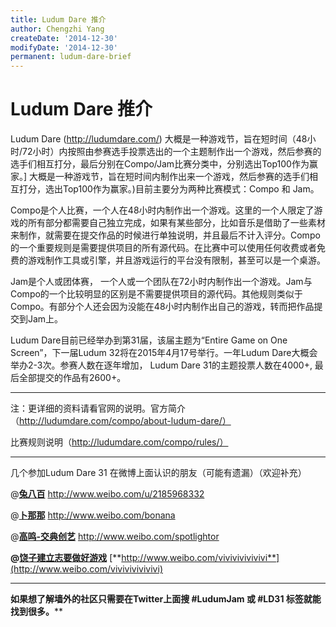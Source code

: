 ```yaml
---
title: Ludum Dare 推介
author: Chengzhi Yang
createDate: '2014-12-30'
modifyDate: '2014-12-30'
permanent: ludum-dare-brief
---
```


# Ludum Dare 推介

Ludum Dare (http://ludumdare.com/) 大概是一种游戏节，旨在短时间（48小时/72小时）内按照由参赛选手投票选出的一个主题制作出一个游戏，然后参赛的选手们相互打分，最后分别在Compo/Jam比赛分类中，分别选出Top100作为赢家。] 大概是一种游戏节，旨在短时间内制作出来一个游戏，然后参赛的选手们相互打分，选出Top100作为赢家。)目前主要分为两种比赛模式：Compo 和 Jam。

Compo是个人比赛，一个人在48小时内制作出一个游戏。这里的一个人限定了游戏的所有部分都需要自己独立完成，如果有某些部分，比如音乐是借助了一些素材来制作，就需要在提交作品的时候进行单独说明，并且最后不计入评分。Compo的一个重要规则是需要提供项目的所有源代码。在比赛中可以使用任何收费或者免费的游戏制作工具或引擎，并且游戏运行的平台没有限制，甚至可以是一个桌游。

Jam是个人或团体赛， 一个人或一个团队在72小时内制作出一个游戏。Jam与Compo的一个比较明显的区别是不需要提供项目的源代码。其他规则类似于Compo。有部分个人还会因为没能在48小时内制作出自己的游戏，转而把作品提交到Jam上。

Ludum Dare目前已经举办到第31届，该届主题为“Entire Game on One Screen”，下一届Ludum 32将在2015年4月17号举行。一年Ludum Dare大概会举办2-3次。参赛人数在逐年增加， Ludum Dare 31的主题投票人数在4000+, 最后全部提交的作品有2600+。

---

注：更详细的资料请看官网的说明。官方简介（http://ludumdare.com/compo/about-ludum-dare/）

比赛规则说明（http://ludumdare.com/compo/rules/）

---

几个参加Ludum Dare 31 在微博上面认识的朋友（可能有遗漏）（欢迎补充）

@[**兔八百**](http://www.weibo.com/u/2185968332) http://www.weibo.com/u/2185968332

@[**卜那那**](http://www.weibo.com/bonana) http://www.weibo.com/bonana

@[**高鸣-交典创艺**](http://www.weibo.com/spotlightor) http://www.weibo.com/spotlightor

**@**[**饶子建立志要做好游戏**](http://www.weibo.com/vivivivivivivi) [**http://www.weibo.com/vivivivivivivi**](http://www.weibo.com/vivivivivivivi)

---

**如果想了解墙外的社区只需要在Twitter上面搜 #LudumJam 或 #LD31 标签就能找到很多。****
